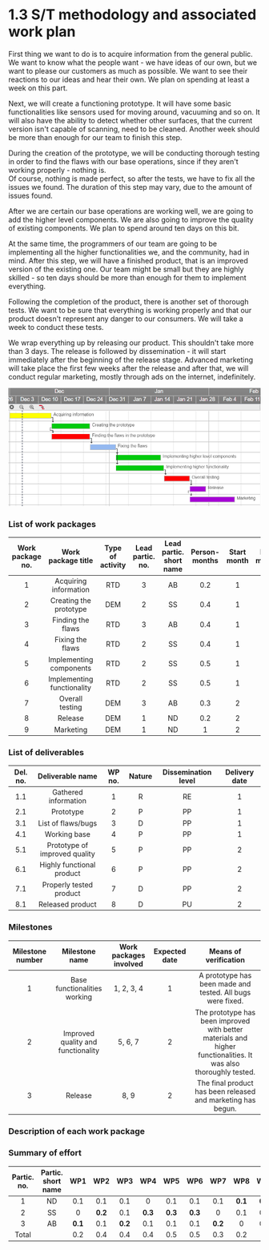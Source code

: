 # 1.3 S/T methodology and associated work plan

First thing we want to do is to acquire information from the general public. We want to know what the people want - we have ideas of our own, but we want to please our customers as much as possible. We want to see their reactions to our ideas and hear their own. We plan on spending at least a week on this part.

Next, we will create a functioning prototype. It will have some basic functionalities like sensors used for moving around, vacuuming and so on. It will also have the ability to detect whether other surfaces, that the current version isn't capable of scanning, need to be cleaned. Another week should be more than enough for our team to finish this step.

During the creation of the prototype, we will be conducting thorough testing in order to find the flaws with our base operations, since if they aren't working properly - nothing is.  
Of course, nothing is made perfect, so after the tests, we have to fix all the issues we found. The duration of this step may vary, due to the amount of issues found.

After we are certain our base operations are working well, we are going to add the higher level components. We are also going to improve the quality of existing components. We plan to spend around ten days on this bit.

At the same time, the programmers of our team are going to be implementing all the higher functionalities we, and the community, had in mind. After this step, we will have a finished product, that is an improved version of the existing one. Our team might be small but they are highly skilled - so ten days should be more than enough for them to implement everything.

Following the completion of the product, there is another set of thorough tests. We want to be sure that everything is working properly and that our product doesn't represent any danger to our consumers. We will take a week to conduct these tests.

We wrap everything up by releasing our product. This shouldn't take more than 3 days. The release is followed by dissemination - it will start immediately after the beginning of the release stage. Advanced marketing will take place the first few weeks after the release and after that, we will conduct regular marketing, mostly through ads on the internet, indefinitely.

![](GanttChart.PNG)

### List of work packages

| Work package no. | Work package title | Type of activity| Lead partic. no. | Lead partic. short name | Person-months | Start month | End month |
|:---:|:---:|:---:|:---:|:---:|:---:|:---:|:---:|
| 1 | Acquiring information  | RTD | 3 | AB | 0.2 | 1 | 1 |
| 2 | Creating the prototype | DEM | 2 | SS | 0.4  | 1 | 1 |
| 3 | Finding the flaws | RTD | 3 | AB | 0.4 | 1 | 1 |
| 4 | Fixing the flaws | RTD | 2 | SS | 0.4 | 1 | 1 |
| 5 | Implementing components | RTD | 2 | SS | 0.5 | 1 | 2 |
| 6 | Implementing functionality | RTD | 2 | SS | 0.5 | 1 | 2 |
| 7 | Overall testing | DEM | 3 | AB | 0.3 | 2 | 2 |
| 8 | Release | DEM | 1 | ND | 0.2 | 2 | 2 |
| 9 | Marketing | DEM | 1 | ND | 1 | 2 | 3 |

### List of deliverables

| Del. no. | Deliverable name | WP no. | Nature | Dissemination level | Delivery date |
|:---:|:---:|:---:|:---:|:---:|:---:|
| 1.1 | Gathered information | 1 | R | RE | 1 |
| 2.1 | Prototype | 2 | P | PP | 1  |
| 3.1 | List of flaws/bugs | 3 | D | PP | 1 |
| 4.1 | Working base | 4 | P | PP | 1 |
| 5.1 | Prototype of improved quality | 5 | P | PP | 2 |
| 6.1 | Highly functional product | 6 | P | PP | 2 |
| 7.1 | Properly tested product | 7 | D | PP | 2 |
| 8.1 | Released product | 8 | D | PU | 2 |

### Milestones

| Milestone number | Milestone name | Work packages involved | Expected date | Means of verification |
|:---:|:---:|:---:|:---:|:---:|
| 1 | Base functionalities working | 1, 2, 3, 4 | 1 | A prototype has been made and tested. All bugs were fixed. |
| 2 | Improved quality and functionality | 5, 6, 7 | 2 | The prototype has been improved with better materials and higher functionalities. It was also thoroughly tested. |
| 3 | Release | 8, 9 | 2 | The final product has been released and marketing has begun. |

### Description of each work package

### Summary of effort

| Partic. no. | Partic. short name | WP1 | WP2 | WP3 | WP4 | WP5 | WP6 | WP7 | WP8 | WP9 | Total person month |
|:---:|:---:|:---:|:---:|:---:|:---:|:---:|:---:|:---:|:---:|:---:|:---:|
| 1 | ND | 0.1 | 0.1 | 0.1 | 0 | 0.1 | 0.1 | 0.1 | **0.1** | **0.6** | 1.3 |
| 2 | SS | 0 | **0.2** | 0.1 | **0.3** | **0.3** | **0.3** | 0 | 0.1 | 0.1 | 1.4 |
| 3 | AB | **0.1** | 0.1 | **0.2** | 0.1 | 0.1 | 0.1 | **0.2** | 0 | 0.3 | 1.2 |
| Total |  | 0.2 | 0.4 | 0.4 | 0.4 | 0.5 | 0.5 | 0.3 | 0.2 | 1 | 5.1 |

